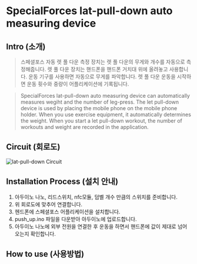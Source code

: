 # SpecialForces lat-pull-down auto measuring device

## Intro (소개)
>스페셜포스 자동 렛 풀 다운 측정 장치는 렛 풀 다운의 무게와 개수를 자동으로 측정해줍니다. 렛 풀 다운 장치는 핸드폰을 핸드폰 거치대 위에 올려놓고 사용합니다. 운동 기구를 사용하면 자동으로 무게를 파악합니다. 렛 풀 다운 운동을 시작하면 운동 휫수와 중량이 어플리케이션에 기록됩니다.

>SpecialForces lat-pull-down auto measuring device can automatically measures wegiht and the number of leg-press. The let pull-down device is used by placing the mobile phone on the mobile phone holder. When you use exercise equipment, it automatically determines the weight. When you start a let pull-down workout, the number of workouts and weight are recorded in the application.

## Circuit (회로도)
![lat-pull-down Circuit](https://user-images.githubusercontent.com/26067127/97019798-b8343a00-158b-11eb-93bf-c028b81c69cc.png)
</br>

## Installation Process (설치 안내)
1. 아두이노 나노, 리드스위치, nfc모듈, 덤벨 개수 만큼의 스위치를 준비합니다.
2. 위 회로도에 맞추어 연결합니다.
3. 헨드폰에 스페셜포스 어플리케이션을 설치합니다.
4. push_up.ino 파일을 다운받아 아두이노에 업로드합니다.
5. 아두이노 나노에 외부 전원을 연결한 후 운동을 하면서 핸드폰에 값이 제대로 넘어오는지 확인합니다.

## How to use (사용방법)
